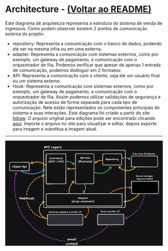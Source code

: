 # Architecture - [(Voltar ao README)](../README.md)

Este diagrama de arquitetura representa a estrutura do sistema de venda de ingressos. 
Como podem observer existem 2 pontos de comunicação externa do projeto:
- repository: Representa a comunicação com o banco de dados, podendo ele ser na mesma infra ou em uma externa.
- adapter: Representa a comunicação com sistemas externos, como por exemplo, um gateway de pagamento, e comunicação com o orquestrador de fila.
Podemos verificar que apesar de apenas 1 entrada de comunicação, podemos distinguir em 2 formatos:
- API: Representa a comunicação com o cliente, seja ele um usuário final ou um sistema externo.
- Hook: Representa a comunicação com sistemas externos, como por exemplo, um gateway de pagamento, e comunicação com o orquestrador de fila.
Assim podemos utilizar validações de segurança e autorização de acesso de forma separada para cada tipo de comunicação.
Nele estão representados os componentes principais do sistema e suas interações.
Este diagrama foi criado a partir do site [tldraw](https://tldraw.com/).
O arquvio original para edições pode ser encontrado clicando [aqui](./bkp-design/architecture-layers.tldr).
Importe o arquivo no site para visualizar e editar, depois exporte para imagem e substitua a imagem atual.

---

![Architecture](./images/architecture-layers.png)
